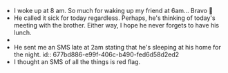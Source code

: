 - I woke up at 8 am. So much for waking up my friend at 6am... Bravo 👏
- He called it sick for today regardless. Perhaps, he's thinking of today's meeting with the brother. Either way, I hope he never forgets to have his lunch.
-
- He sent me an SMS late at 2am stating that he's sleeping at his home for the night.
  id:: 677bd886-e99f-406c-b490-fed6d58d2ed2
- I thought an SMS of all the things is red flag.